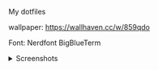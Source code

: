 My dotfiles

wallpaper: https://wallhaven.cc/w/859qdo

Font: Nerdfont BigBlueTerm

</details>
<details>
<summary>Screenshots</summary>
  
![nvchad](https://github.com/user-attachments/assets/c647db69-b89a-4ae1-bdd1-75082a4208ed)

![vim](https://github.com/user-attachments/assets/28cad712-e154-488e-a267-9b5b2206c652)

![i3-pic](https://github.com/user-attachments/assets/37bef857-7664-4871-96a8-11c93a406c39)

![doom](https://github.com/user-attachments/assets/9f4eff3b-918a-4367-aacf-8f141814e960)




</details>


